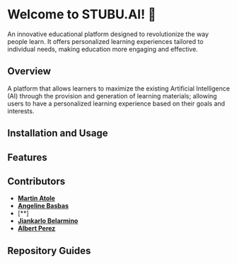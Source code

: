 # Welcome to STUBU.AI! 👋
An innovative educational platform designed to revolutionize the way people learn. It offers personalized learning experiences tailored to individual needs, making education more engaging and effective.

## Overview
A platform that allows learners to maximize the existing Artificial Intelligence (AI) through the provision and generation of learning materials; allowing users to have a personalized learning experience based on their goals and interests.


## Installation and Usage

## Features

## Contributors

- [**Martin Atole**](https://github.com/CS-Martin)
- [**Angeline Basbas**](https://github.com/StrayMarimo)
- [**]
- [**Jiankarlo Belarmino**](https://github.com/CSjianbel)
- [**Albert Perez**](https://github.com/bibookss)


## Repository Guides

<!--

**Here are some ideas to get you started:**

🙋‍♀️ A short introduction - what is your organization all about?
🌈 Contribution guidelines - how can the community get involved?
👩‍💻 Useful resources - where can the community find your docs? Is there anything else the community should know?
🍿 Fun facts - what does your team eat for breakfast?
🧙 Remember, you can do mighty things with the power of [Markdown](https://docs.github.com/github/writing-on-github/getting-started-with-writing-and-formatting-on-github/basic-writing-and-formatting-syntax)
-->
